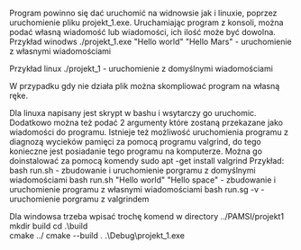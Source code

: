 Program powinno się dać uruchomić na widnowsie jak i linuxie, poprzez uruchomienie pliku projekt_1.exe.
Uruchamiając program z konsoli, można podać własną wiadomość lub wiadomości, ich ilość może być dowolna.
Przykład winodws
./projekt_1.exe "Hello world" "Hello Mars" - uruchomienie z własnymi wiadomościami

Przykład linux
./projekt_1 - uruchomienie z domyślnymi wiadomościami

W przypadku gdy nie działa plik można skompliować program na własną ręke.

Dla linuxa napisany jest skrypt w bashu i wsytarczy go uruchomic.
Dodatkowo można też podać 2 argumenty które zostaną przekazane jako wiadomości do programu.
Istnieje też możliwość uruchomienia programu z diagnozą wycieków pamięci za pomocą programu valgrind, 
do tego konieczne jest posiadanie tego programu na komputerze. 
Można go doinstalować za pomocą komendy sudo apt -get install valgrind
Przykład:
bash run.sh - zbudowanie i uruchomienie porgramu z domyślnymi wiadomościami
bash run.sh "Hello world" "Hello space" - zbudowanie i uruchomienie programu z własnymi wiadomościami
bash run.sg -v - uruchomienie porgramu z valgrindem

Dla windowsa trzeba wpisać trochę komend
w directory ../PAMSI/projekt1
mkdir build
cd .\build\
cmake ../
cmake --build .
.\Debug\projekt_1.exe
